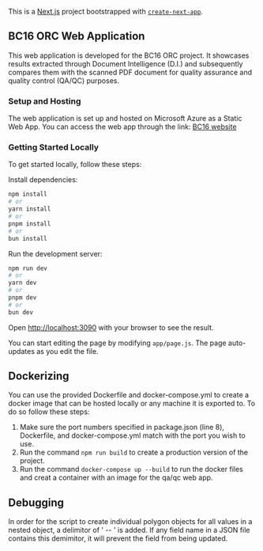 This is a [Next.js](https://nextjs.org/) project bootstrapped with [`create-next-app`](https://github.com/vercel/next.js/tree/canary/packages/create-next-app).

## BC16 ORC Web Application

This web application is developed for the BC16 ORC project. It showcases results extracted through Document Intelligence (D.I.) and subsequently compares them with the scanned PDF document for quality assurance and quality control (QA/QC) purposes.

### Setup and Hosting

The web application is set up and hosted on Microsoft Azure as a Static Web App. You can access the web app through the link: [BC16 website](https://waayback.exp.science.cloud-nuage.canada.ca/)

### Getting Started Locally

To get started locally, follow these steps:

Install dependencies:
 
```bash
npm install
# or
yarn install
# or
pnpm install
# or
bun install
```

Run the development server:

```bash
npm run dev
# or
yarn dev
# or
pnpm dev
# or
bun dev
```

Open [http://localhost:3090](http://localhost:3090) with your browser to see the result.

You can start editing the page by modifying `app/page.js`. The page auto-updates as you edit the file.

## Dockerizing
You can use the provided Dockerfile and docker-compose.yml to create a docker image that can be hosted locally or any machine it is exported to. To do so follow these steps:
1. Make sure the port numbers specified in package.json (line 8), Dockerfile, and docker-compose.yml match with the port you wish to use.
2. Run the command `npm run build` to create a production version of the project.
3. Run the command `docker-compose up --build` to run the docker files and creat a container with an image for the qa/qc web app.

## Debugging
In order for the script to create individual polygon objects for all values in a nested object, a delimitor of ' -- ' is added. If any field name in a JSON file contains this demimitor, it will prevent the field from being updated.


